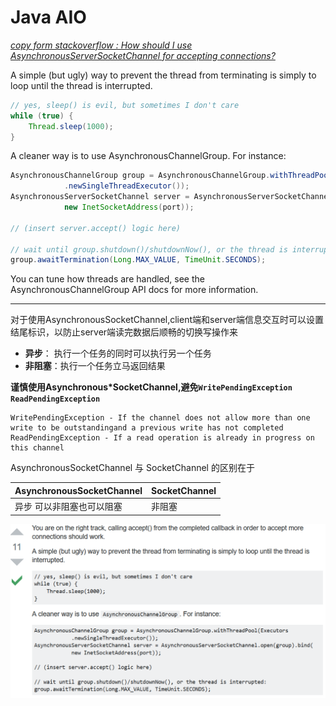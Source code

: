 # Java AIO

[*copy form stackoverflow : How should I use AsynchronousServerSocketChannel for accepting connections?*](https://stackoverflow.com/questions/8940747/how-should-i-use-asynchronousserversocketchannel-for-accepting-connections)
	
A simple (but ugly) way to prevent the thread from terminating is simply to loop until the thread is interrupted.

```java
// yes, sleep() is evil, but sometimes I don't care
while (true) {
    Thread.sleep(1000);
}
```

A cleaner way is to use AsynchronousChannelGroup. For instance:
```java
AsynchronousChannelGroup group = AsynchronousChannelGroup.withThreadPool(Executors
            .newSingleThreadExecutor());
AsynchronousServerSocketChannel server = AsynchronousServerSocketChannel.open(group).bind(
            new InetSocketAddress(port));

// (insert server.accept() logic here)

// wait until group.shutdown()/shutdownNow(), or the thread is interrupted:
group.awaitTermination(Long.MAX_VALUE, TimeUnit.SECONDS);
```

You can tune how threads are handled, see the AsynchronousChannelGroup API docs for more information.

-------------

<!-- 2019年1月9日23:19:03-->
对于使用AsynchronousSocketChannel,client端和server端信息交互时可以设置结尾标识，以防止server端读完数据后顺畅的切换写操作来

* __异步__： 执行一个任务的同时可以执行另一个任务
* **非阻塞**：执行一个任务立马返回结果



**谨慎使用Asynchronous*SocketChannel,避免`WritePendingException ` `ReadPendingException`**

```
WritePendingException - If the channel does not allow more than one write to be outstandingand a previous write has not completed
ReadPendingException - If a read operation is already in progress on this channel
```

AsynchronousSocketChannel 与  SocketChannel 的区别在于

AsynchronousSocketChannel | SocketChannel 
----|----
异步 可以非阻塞也可以阻塞|非阻塞

![Image of Text](./images/asynchronousCloseException.png)